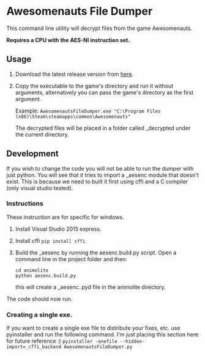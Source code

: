 # Awesomenauts File Dumper
This command line utility will decrypt files from the game Awesomenauts.

**Requires a CPU with the AES-NI instruction set.**

## Usage

1. Download the latest release version from [here](https://github.com/Nodja/AwesomenautsFileDumper/releases).
2. Copy the executable to the game's directory and run it without arguments, alternatively you can pass the game's directory as the first argument.

   Example: ```AwesomenautsFileDumper.exe "C:\Program Files (x86)\Steam\steamapps\common\Awesomenauts"```

   The decrypted files will be placed in a folder called _decrypted under the current directory.

## Development

If you wish to change the code you will not be able to run the dumper with just python. You will see that it tries to import a _aesenc module that doesn't exist. This is because we need to built it first using cffi and a C compiler (only visual studio tested).

### Instructions
These instruction are for specific for windows.

1. Install Visual Studio 2015 express. 
2. Install cffi ```pip install cffi```
3. Build the _aesenc by running the aesenc.build.py script. Open a command line in the project folder and then:

   ```
   cd animolite
   python aesenc.build.py
   ```
   this will create a _aesenc.<platform>.pyd file in the animolite directory.

The code should now run.


### Creating a single exe.

If you want to create a single exe file to distribute your fixes, etc. use pyinstaller and run the following command. I'm just placing this section here for future reference :)
```pyinstaller -onefile --hidden-import=_cffi_backend AwesomenautsFileDumper.py```
